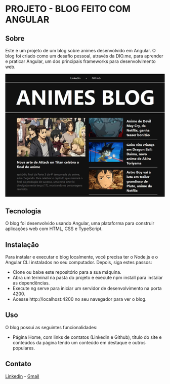 # PROJETO - BLOG FEITO COM ANGULAR

## Sobre
Este é um projeto de um blog sobre animes desenvolvido em Angular.
O blog foi criado como um desafio pessoal, através da DIO.me, para aprender e praticar Angular, um dos principais frameworks para desenvolvimento web.

![Modelo do Blog criado com Angular!](src/assets/img-ref-blog.jpg "Imagem de referência do Blog")

## Tecnologia

O blog foi desenvolvido usando Angular, uma plataforma para construir aplicações web com HTML, CSS e TypeScript.

## Instalação

Para instalar e executar o blog localmente, você precisa ter o Node.js e o Angular CLI instalados no seu computador. Depois, siga estes passos:

- Clone ou baixe este repositório para a sua máquina.
- Abra um terminal na pasta do projeto e execute npm install para instalar as dependências.
- Execute ng serve para iniciar um servidor de desenvolvimento na porta 4200.
- Acesse http://localhost:4200 no seu navegador para ver o blog.

## Uso

O blog possui as seguintes funcionalidades:
- Página Home, com links de contatos (Linkedin e Github), título do site e conteúdos da página tendo um conteúdo em destaque e outros populares.

## Contato

[Linkedin](https://www.linkedin.com/in/thiago-aquino-75b07023a) - [Gmail](thiagoaquino.df@gmail.com)
